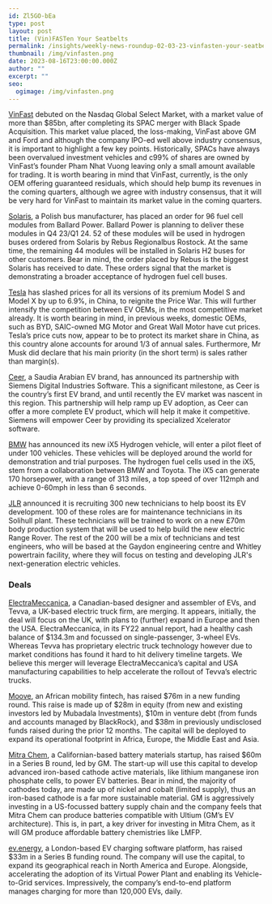 ```yaml
---
id: Zl5GO-bEa
type: post
layout: post
title: (Vin)FASTen Your Seatbelts
permalink: /insights/weekly-news-roundup-02-03-23-vinfasten-your-seatbelts/
thumbnail: /img/vinfasten.png
date: 2023-08-16T23:00:00.000Z
author: ""
excerpt: ""
seo:
  ogimage: /img/vinfasten.png
---
```

[VinFast](https://www.bloomberg.com/news/articles/2023-08-15/vietnam-s-ev-maker-set-to-debut-in-nasdaq-after-23-billion-deal?sref=uFYGeRuc) debuted on the Nasdaq Global Select Market, with a market value of more than $85bn, after completing its SPAC merger with Black Spade Acquisition. This market value placed, the loss-making, VinFast above GM and Ford and although the company IPO-ed well above industry consensus, it is important to highlight a few key points. Historically, SPACs have always been overvalued investment vehicles and c99% of shares are owned by VinFast’s founder Pham Nhat Vuong leaving only a small amount available for trading. It is worth bearing in mind that VinFast, currently, is the only OEM offering guaranteed residuals, which should help bump its revenues in the coming quarters, although we agree with industry consensus, that it will be very hard for VinFast to maintain its market value in the coming quarters.

[Solaris](https://www.electrive.com/2023/08/14/solaris-reorders-fuel-cell-modules-from-ballard/), a Polish bus manufacturer, has placed an order for 96 fuel cell modules from Ballard Power. Ballard Power is planning to deliver these modules in Q4 23/Q1 24. 52 of these modules will be used in hydrogen buses ordered from Solaris by Rebus Regionalbus Rostock. At the same time, the remaining 44 modules will be installed in Solaris H2 buses for other customers. Bear in mind, the order placed by Rebus is the biggest Solaris has received to date. These orders signal that the market is demonstrating a broader acceptance of hydrogen fuel cell buses.

[Tesla](https://www.ft.com/content/32894a32-d094-43cb-af96-ee5d29bffa0d) has slashed prices for all its versions of its premium Model S and Model X by up to 6.9%, in China, to reignite the Price War. This will further intensify the competition between EV OEMs, in the most competitive market already. It is worth bearing in mind, in previous weeks, domestic OEMs, such as BYD, SAIC-owned MG Motor and Great Wall Motor have cut prices. Tesla’s price cuts now, appear to be to protect its market share in China, as this country alone accounts for around 1/3 of annual sales. Furthermore, Mr Musk did declare that his main priority (in the short term) is sales rather than margin(s).

[Ceer](https://www.arabnews.com/node/2356116/business-economy), a Saudia Arabian EV brand, has announced its partnership with Siemens Digital Industries Software. This a significant milestone, as Ceer is the country’s first EV brand, and until recently the EV market was nascent in this region. This partnership will help ramp up EV adoption, as Ceer can offer a more complete EV product, which will help it make it competitive. Siemens will empower Ceer by providing its specialized Xcelerator software.

[BMW](https://www.gbnews.com/lifestyle/bmw-hydrogen-electric-cars-unveiled) has announced its new iX5 Hydrogen vehicle, will enter a pilot fleet of under 100 vehicles. These vehicles will be deployed around the world for demonstration and trial purposes. The hydrogen fuel cells used in the iX5, stem from a collaboration between BMW and Toyota. The iX5 can generate 170 horsepower, with a range of 313 miles, a top speed of over 112mph and achieve 0-60mph in less than 6 seconds.  

[JLR](https://www.autocar.co.uk/car-news/business-recruitment/jlr-recruit-300-technicians-range-rover-and-ev-push) announced it is recruiting 300 new technicians to help boost its EV development. 100 of these roles are for maintenance technicians in its Solihull plant. These technicians will be trained to work on a new £70m body production system that will be used to help build the new electric Range Rover. The rest of the 200 will be a mix of technicians and test engineers, who will be based at the Gaydon engineering centre and Whitley powertrain facility, where they will focus on testing and developing JLR's next-generation electric vehicles.

### **Deals**

[ElectraMeccanica](https://theevreport.com/electrameccanica-and-tevva-combine-forces-in-zero-emission-commercial-vehicles), a Canadian-based designer and assembler of EVs, and Tevva, a UK-based electric truck firm, are merging. It appears, initially, the deal will focus on the UK, with plans to (further) expand in Europe and then the USA. ElectraMeccanica, in its FY22 annual report, had a healthy cash balance of $134.3m and focussed on single-passenger, 3-wheel EVs. Whereas Tevva has proprietary electric truck technology however due to market conditions has found it hard to hit delivery timeline targets. We believe this merger will leverage ElectraMeccanica’s capital and USA manufacturing capabilities to help accelerate the rollout of Tevva’s electric trucks.

[Moove](https://techcrunch.com/2023/08/10/moove-takes-in-76m-equity-debt-from-mubadala-and-blackrock-at-a-550m-valuation/?utm_source=fot.beehiiv.com&utm_medium=newsletter&utm_campaign=trucks-fot-cpuc-treehouse-proterra), an African mobility fintech, has raised $76m in a new funding round. This raise is made up of $28m in equity (from new and existing investors led by Mubadala Investments), $10m in venture debt (from funds and accounts managed by BlackRock), and $38m in previously undisclosed funds raised during the prior 12 months. The capital will be deployed to expand its operational footprint in Africa, Europe, the Middle East and Asia.

[Mitra Chem](https://electrek.co/2023/08/16/gm-invests-big-bucks-in-battery-startup-in-a-bet-on-new-chemistry/), a Californian-based battery materials startup, has raised $60m in a Series B round, led by GM. The start-up will use this capital to develop advanced iron-based cathode active materials, like lithium manganese iron phosphate cells, to power EV batteries. Bear in mind, the majority of cathodes today, are made up of nickel and cobalt (limited supply), thus an iron-based cathode is a far more sustainable material. GM is aggressively investing in a US-focussed battery supply chain and the company feels that Mitra Chem can produce batteries compatible with Ultium (GM’s EV architecture). This is, in part, a key driver for investing in Mitra Chem, as it will GM produce affordable battery chemistries like LMFP.

[ev.energy](https://www.finsmes.com/2023/07/ev-energy-raises-33m-in-series-b-funding.html), a London-based EV charging software platform, has raised $33m in a Series B funding round. The company will use the capital, to expand its geographical reach in North America and Europe. Alongside, accelerating the adoption of its Virtual Power Plant and enabling its Vehicle-to-Grid services. Impressively, the company’s end-to-end platform manages charging for more than 120,000 EVs, daily.